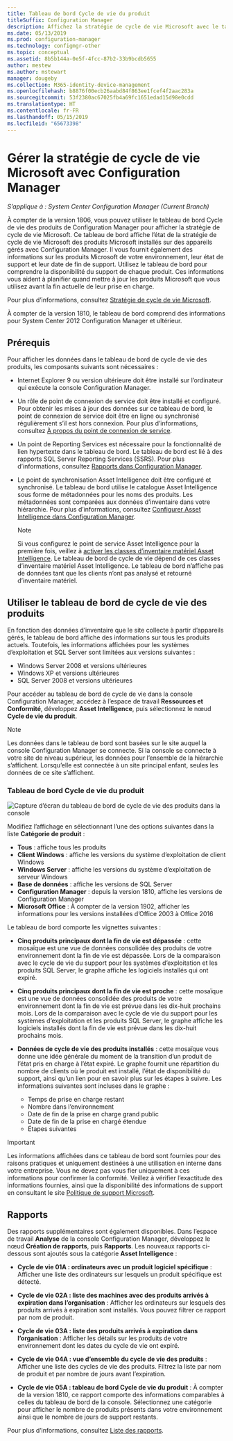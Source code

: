 ```yaml
---
title: Tableau de bord Cycle de vie du produit
titleSuffix: Configuration Manager
description: Affichez la stratégie de cycle de vie Microsoft avec le tableau de bord Cycle de vie des produits dans Configuration Manager.
ms.date: 05/13/2019
ms.prod: configuration-manager
ms.technology: configmgr-other
ms.topic: conceptual
ms.assetid: 8b5b144a-0e5f-4fcc-87b2-33b9bcdb5655
author: mestew
ms.author: mstewart
manager: dougeby
ms.collection: M365-identity-device-management
ms.openlocfilehash: b8876f00ecb26aabd84f863ee1fcef4f2aac283a
ms.sourcegitcommit: 53f2380ac67025fb4a69fc1651edad15d98e0cdd
ms.translationtype: HT
ms.contentlocale: fr-FR
ms.lasthandoff: 05/15/2019
ms.locfileid: "65673398"
---
```

# <a name="manage-microsoft-lifecycle-policy-with-configuration-manager"></a>Gérer la stratégie de cycle de vie Microsoft avec Configuration Manager

*S’applique à : System Center Configuration Manager (Current Branch)*

À compter de la version 1806, vous pouvez utiliser le tableau de bord Cycle de vie des produits de Configuration Manager pour afficher la stratégie de cycle de vie Microsoft. Ce tableau de bord affiche l’état de la stratégie de cycle de vie Microsoft des produits Microsoft installés sur des appareils gérés avec Configuration Manager. Il vous fournit également des informations sur les produits Microsoft de votre environnement, leur état de support et leur date de fin de support. Utilisez le tableau de bord pour comprendre la disponibilité du support de chaque produit. Ces informations vous aident à planifier quand mettre à jour les produits Microsoft que vous utilisez avant la fin actuelle de leur prise en charge.  

Pour plus d’informations, consultez [Stratégie de cycle de vie Microsoft](https://support.microsoft.com/lifecycle).

À compter de la version 1810, le tableau de bord comprend des informations pour System Center 2012 Configuration Manager et ultérieur.<!--1358702-->  



## <a name="prerequisites"></a>Prérequis 

 Pour afficher les données dans le tableau de bord de cycle de vie des produits, les composants suivants sont nécessaires :  

- Internet Explorer 9 ou version ultérieure doit être installé sur l’ordinateur qui exécute la console Configuration Manager.  

- Un rôle de point de connexion de service doit être installé et configuré. Pour obtenir les mises à jour des données sur ce tableau de bord, le point de connexion de service doit être en ligne ou synchronisé régulièrement s’il est hors connexion. Pour plus d’informations, consultez [À propos du point de connexion de service](/sccm/core/servers/deploy/configure/about-the-service-connection-point).

- Un point de Reporting Services est nécessaire pour la fonctionnalité de lien hypertexte dans le tableau de bord. Le tableau de bord est lié à des rapports SQL Server Reporting Services (SSRS). Pour plus d’informations, consultez [Rapports dans Configuration Manager](/sccm/core/servers/manage/reporting).  

- Le point de synchronisation Asset Intelligence doit être configuré et synchronisé. Le tableau de bord utilise le catalogue Asset Intelligence sous forme de métadonnées pour les noms des produits. Les métadonnées sont comparées aux données d’inventaire dans votre hiérarchie. Pour plus d’informations, consultez [Configurer Asset Intelligence dans Configuration Manager](/sccm/core/clients/manage/asset-intelligence/configuring-asset-intelligence).  

     > [!NOTE]  
     > Si vous configurez le point de service Asset Intelligence pour la première fois, veillez à [activer les classes d’inventaire matériel Asset Intelligence](/sccm/core/clients/manage/asset-intelligence/configuring-asset-intelligence#BKMK_EnableAssetIntelligence). Le tableau de bord de cycle de vie dépend de ces classes d’inventaire matériel Asset Intelligence. Le tableau de bord n’affiche pas de données tant que les clients n’ont pas analysé et retourné d’inventaire matériel.  



## <a name="use-the-product-lifecycle-dashboard"></a>Utiliser le tableau de bord de cycle de vie des produits

En fonction des données d’inventaire que le site collecte à partir d’appareils gérés, le tableau de bord affiche des informations sur tous les produits actuels. Toutefois, les informations affichées pour les systèmes d’exploitation et SQL Server sont limitées aux versions suivantes :

- Windows Server 2008 et versions ultérieures
- Windows XP et versions ultérieures
- SQL Server 2008 et versions ultérieures

Pour accéder au tableau de bord de cycle de vie dans la console Configuration Manager, accédez à l’espace de travail **Ressources et Conformité**, développez **Asset Intelligence**, puis sélectionnez le nœud **Cycle de vie du produit**.

> [!NOTE]  
> Les données dans le tableau de bord sont basées sur le site auquel la console Configuration Manager se connecte. Si la console se connecte à votre site de niveau supérieur, les données pour l’ensemble de la hiérarchie s’affichent. Lorsqu’elle est connectée à un site principal enfant, seules les données de ce site s’affichent.

### <a name="product-lifecycle-dashboard"></a>Tableau de bord Cycle de vie du produit

![Capture d’écran du tableau de bord de cycle de vie des produits dans la console](media/product-lifecycle-dashboard.png)

Modifiez l’affichage en sélectionnant l’une des options suivantes dans la liste **Catégorie de produit** :  
- **Tous** : affiche tous les produits  
- **Client Windows** : affiche les versions du système d’exploitation de client Windows  
- **Windows Server** : affiche les versions du système d’exploitation de serveur Windows  
- **Base de données** : affiche les versions de SQL Server  
- **Configuration Manager** : depuis la version 1810, affiche les versions de Configuration Manager 
- **Microsoft Office** : À compter de la version 1902, afficher les informations pour les versions installées d’Office 2003 à Office 2016 <!--3556026-->

Le tableau de bord comporte les vignettes suivantes :  

- **Cinq produits principaux dont la fin de vie est dépassée** : cette mosaïque est une vue de données consolidée des produits de votre environnement dont la fin de vie est dépassée. Lors de la comparaison avec le cycle de vie du support pour les systèmes d’exploitation et les produits SQL Server, le graphe affiche les logiciels installés qui ont expiré.  

- **Cinq produits principaux dont la fin de vie est proche** : cette mosaïque est une vue de données consolidée des produits de votre environnement dont la fin de vie est prévue dans les dix-huit prochains mois. Lors de la comparaison avec le cycle de vie du support pour les systèmes d’exploitation et les produits SQL Server, le graphe affiche les logiciels installés dont la fin de vie est prévue dans les dix-huit prochains mois.  

- **Données de cycle de vie des produits installés** : cette mosaïque vous donne une idée générale du moment de la transition d’un produit de l’état pris en charge à l’état expiré. Le graphe fournit une répartition du nombre de clients où le produit est installé, l’état de disponibilité du support, ainsi qu’un lien pour en savoir plus sur les étapes à suivre. Les informations suivantes sont incluses dans le graphe :     
    - Temps de prise en charge restant
    - Nombre dans l’environnement 
    - Date de fin de la prise en charge grand public
    - Date de fin de la prise en chargé étendue
    - Étapes suivantes  

> [!IMPORTANT]  
> Les informations affichées dans ce tableau de bord sont fournies pour des raisons pratiques et uniquement destinées à une utilisation en interne dans votre entreprise. Vous ne devez pas vous fier uniquement à ces informations pour confirmer la conformité. Veillez à vérifier l’exactitude des informations fournies, ainsi que la disponibilité des informations de support en consultant le site [Politique de support Microsoft](https://support.microsoft.com/lifecycle).  



## <a name="reporting"></a>Rapports

Des rapports supplémentaires sont également disponibles. Dans l’espace de travail **Analyse** de la console Configuration Manager, développez le nœud **Création de rapports**, puis **Rapports**. Les nouveaux rapports ci-dessous sont ajoutés sous la catégorie **Asset Intelligence** :  

- **Cycle de vie 01A : ordinateurs avec un produit logiciel spécifique** : Afficher une liste des ordinateurs sur lesquels un produit spécifique est détecté.  

- **Cycle de vie 02A : liste des machines avec des produits arrivés à expiration dans l’organisation** : Afficher les ordinateurs sur lesquels des produits arrivés à expiration sont installés. Vous pouvez filtrer ce rapport par nom de produit.

- **Cycle de vie 03A : liste des produits arrivés à expiration dans l’organisation** : Afficher les détails sur les produits de votre environnement dont les dates du cycle de vie ont expiré.  

- **Cycle de vie 04A : vue d’ensemble du cycle de vie des produits** : Afficher une liste des cycles de vie des produits. Filtrez la liste par nom de produit et par nombre de jours avant l’expiration.  

- **Cycle de vie 05A : tableau de bord Cycle de vie du produit** : À compter de la version 1810, ce rapport comporte des informations comparables à celles du tableau de bord de la console. Sélectionnez une catégorie pour afficher le nombre de produits présents dans votre environnement ainsi que le nombre de jours de support restants.  

Pour plus d’informations, consultez [Liste des rapports](/sccm/core/servers/manage/list-of-reports#asset-intelligence).<!--SCCMDocs issue 997-->  
